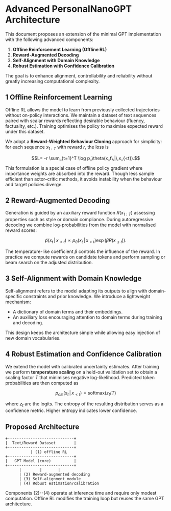 # Advanced PersonalNanoGPT Architecture

This document proposes an extension of the minimal GPT implementation with the following advanced components:

1. **Offline Reinforcement Learning (Offline RL)**
2. **Reward-Augmented Decoding**
3. **Self-Alignment with Domain Knowledge**
4. **Robust Estimation with Confidence Calibration**

The goal is to enhance alignment, controllability and reliability without greatly increasing computational complexity.

## 1 Offline Reinforcement Learning

Offline RL allows the model to learn from previously collected trajectories without on-policy interactions. We maintain a dataset of text sequences paired with scalar rewards reflecting desirable behaviour (fluency, factuality, etc.). Training optimises the policy to maximise expected reward under this dataset.

We adopt a **Reward-Weighted Behaviour Cloning** approach for simplicity: for each sequence $x_{1:T}$ with reward $r$, the loss is

$$L= -r \sum_{t=1}^T \log p_\theta(x_t\,|\,x_{<t}).$$

This formulation is a special case of offline policy gradient where importance weights are absorbed into the reward. Though less sample efficient than actor–critic methods, it avoids instability when the behaviour and target policies diverge.

## 2 Reward-Augmented Decoding

Generation is guided by an auxiliary reward function $R(x_{1:T})$ assessing properties such as style or domain compliance. During autoregressive decoding we combine log-probabilities from the model with normalised reward scores:

$$\tilde{p}(x_t\,|\,x_{<t}) \propto p_\theta(x_t\,|\,x_{<t}) \exp\bigl(\beta R(x_{\leq t})\bigr).$$

The temperature-like coefficient $\beta$ controls the influence of the reward. In practice we compute rewards on candidate tokens and perform sampling or beam search on the adjusted distribution.

## 3 Self-Alignment with Domain Knowledge

Self-alignment refers to the model adapting its outputs to align with domain-specific constraints and prior knowledge. We introduce a lightweight mechanism:

- A dictionary of domain terms and their embeddings.
- An auxiliary loss encouraging attention to domain terms during training and decoding.

This design keeps the architecture simple while allowing easy injection of new domain vocabularies.

## 4 Robust Estimation and Confidence Calibration

We extend the model with calibrated uncertainty estimates. After training we perform **temperature scaling** on a held-out validation set to obtain a scaling factor $T$ that minimises negative log-likelihood. Predicted token probabilities are then computed as

$$p_{\text{cal}}(x_t\,|\,x_{<t}) = \mathrm{softmax}(z_t/T)$$

where $z_t$ are the logits. The entropy of the resulting distribution serves as a confidence metric. Higher entropy indicates lower confidence.

## Proposed Architecture

```
+-----------------------------+
|  Text/Reward Dataset        |
+-----------------------------+
           | (1) offline RL
+-----------------------------+
|   GPT Model (core)          |
+-----------------------------+
      |        |       |
      | (2) Reward-augmented decoding
      | (3) Self-alignment module
      | (4) Robust estimation/calibration
```

Components (2)--(4) operate at inference time and require only modest computation. Offline RL modifies the training loop but reuses the same GPT architecture.

